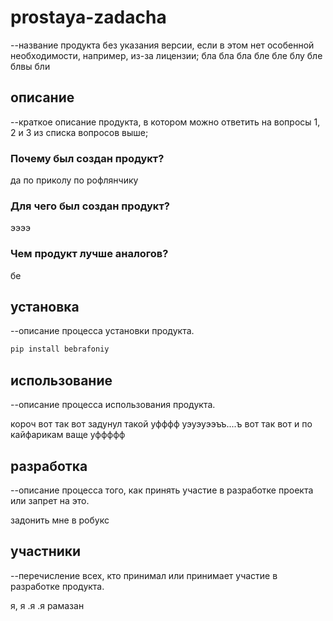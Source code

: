 # prostaya-zadacha
--название продукта без указания версии, если в этом нет особенной необходимости, например, из-за лицензии;
бла бла бла бле бле блу бле блвы бли
## описание
--краткое описание продукта, в котором можно ответить на вопросы 1, 2 и 3 из списка вопросов выше;

### Почему был создан продукт?
да по приколу по рофлянчику
### Для чего был создан продукт?
ээээ
### Чем продукт лучше аналогов?
бе

## установка
--описание процесса установки продукта.

```powershell / pip
pip install bebrafoniy
```

## использование
--описание процесса использования продукта.

короч вот так вот задунул такой уфффф уэуэуээъъ....ъ вот так вот и по кайфарикам ваще уффффф

## разработка
--описание процесса того, как принять участие в разработке проекта или запрет на это.

задонить мне в робукс

## участники
--перечисление всех, кто принимал или принимает участие в разработке продукта.

я, я .я .я рамазан
